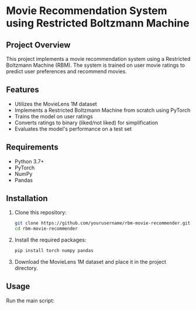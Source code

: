 # Movie Recommendation System using Restricted Boltzmann Machine

## Project Overview

This project implements a movie recommendation system using a Restricted Boltzmann Machine (RBM). The system is trained on user movie ratings to predict user preferences and recommend movies.

## Features

- Utilizes the MovieLens 1M dataset
- Implements a Restricted Boltzmann Machine from scratch using PyTorch
- Trains the model on user ratings
- Converts ratings to binary (liked/not liked) for simplification
- Evaluates the model's performance on a test set

## Requirements

- Python 3.7+
- PyTorch
- NumPy
- Pandas

## Installation

1. Clone this repository:
   ```bash
   git clone https://github.com/yourusername/rbm-movie-recommender.git
   cd rbm-movie-recommender
   ```

2. Install the required packages:
   ```bash
   pip install torch numpy pandas
   ```

3. Download the MovieLens 1M dataset and place it in the project directory.

## Usage

Run the main script:
